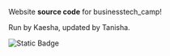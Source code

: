 Website **source code** for businesstech_camp!

Run by Kaesha, updated by Tanisha.

![Static Badge](https://img.shields.io/badge/build-passing-blue)
